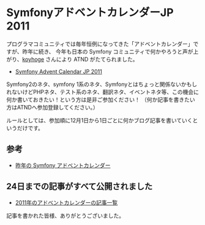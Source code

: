 SymfonyアドベントカレンダーJP 2011
==================================

プログラマコミュニティでは毎年恒例になってきた「アドベントカレンダー」ですが、昨年に続き、
今年も日本の Symfony コミュニティで何かやろうと声が上がり、[koyhoge](http://twitter.com/koyhoge) さんにより ATND がたてられました。

* [Symfony Advent Calendar JP 2011](http://atnd.org/events/22378)


Symfony2のネタ、symfony 1系のネタ、Symfonyとはちょっと関係ないかもしれないけどPHPネタ、テスト系のネタ、翻訳ネタ、イベントネタ等、この機会に
何か書いておきたい！という方は是非ご参加ください！
（何か記事を書きたい方はATNDへ参加登録してください。）

ルールとしては、参加順に12月1日から1日ごとに何かブログ記事を書いていくというだけです。


参考
----

* [昨年の Symfony アドベントカレンダー](http://www.symfony.gr.jp/adventcalendar/2010)



24日までの記事がすべて公開されました
------------------------------------

* [2011年のアドベントカレンダーの記事一覧](http://www.symfony.gr.jp/adventcalendar/2011)

記事を書かれた皆様、ありがとうございました。

